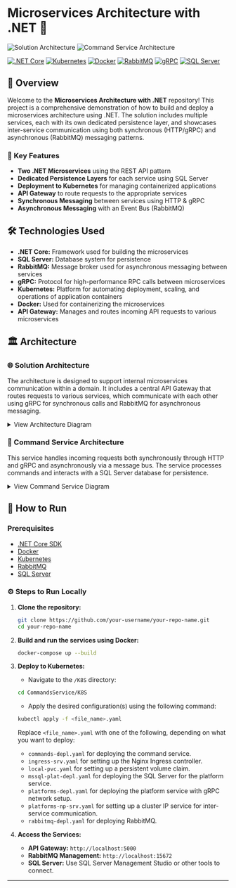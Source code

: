 # Microservices Architecture with .NET 🚀

![Solution Architecture](https://github.com/user-attachments/assets/69dc4c7c-2479-446d-bdf9-9c63ddf412e2)
![Command Service Architecture](https://github.com/user-attachments/assets/38c659cd-93f0-4455-bdb0-86bc92e3484f)

[![.NET Core](https://img.shields.io/badge/.NET_Core-5C2D91?style=for-the-badge&logo=dotnet&logoColor=white)](https://dotnet.microsoft.com/)
[![Kubernetes](https://img.shields.io/badge/Kubernetes-326CE5?style=for-the-badge&logo=kubernetes&logoColor=white)](https://kubernetes.io/)
[![Docker](https://img.shields.io/badge/Docker-2496ED?style=for-the-badge&logo=docker&logoColor=white)](https://www.docker.com/)
[![RabbitMQ](https://img.shields.io/badge/RabbitMQ-FF6600?style=for-the-badge&logo=rabbitmq&logoColor=white)](https://www.rabbitmq.com/)
[![gRPC](https://img.shields.io/badge/gRPC-4285F4?style=for-the-badge&logo=google&logoColor=white)](https://grpc.io/)
[![SQL Server](https://img.shields.io/badge/SQL_Server-CC2927?style=for-the-badge&logo=microsoftsqlserver&logoColor=white)](https://www.microsoft.com/en-us/sql-server/sql-server-downloads)

## 🌟 Overview

Welcome to the **Microservices Architecture with .NET** repository! This project is a comprehensive demonstration of how to build and deploy a microservices architecture using .NET. The solution includes multiple services, each with its own dedicated persistence layer, and showcases inter-service communication using both synchronous (HTTP/gRPC) and asynchronous (RabbitMQ) messaging patterns.

### 🔑 Key Features
- **Two .NET Microservices** using the REST API pattern
- **Dedicated Persistence Layers** for each service using SQL Server
- **Deployment to Kubernetes** for managing containerized applications
- **API Gateway** to route requests to the appropriate services
- **Synchronous Messaging** between services using HTTP & gRPC
- **Asynchronous Messaging** with an Event Bus (RabbitMQ)

## 🛠️ Technologies Used

- **.NET Core:** Framework used for building the microservices
- **SQL Server:** Database system for persistence
- **RabbitMQ:** Message broker used for asynchronous messaging between services
- **gRPC:** Protocol for high-performance RPC calls between microservices
- **Kubernetes:** Platform for automating deployment, scaling, and operations of application containers
- **Docker:** Used for containerizing the microservices
- **API Gateway:** Manages and routes incoming API requests to various microservices

## 🏛️ Architecture

### 🌐 Solution Architecture
The architecture is designed to support internal microservices communication within a domain. It includes a central API Gateway that routes requests to various services, which communicate with each other using gRPC for synchronous calls and RabbitMQ for asynchronous messaging.

<details>
<summary>View Architecture Diagram</summary>

![Solution Architecture](https://github.com/user-attachments/assets/69dc4c7c-2479-446d-bdf9-9c63ddf412e2)

</details>

### 🧩 Command Service Architecture
This service handles incoming requests both synchronously through HTTP and gRPC and asynchronously via a message bus. The service processes commands and interacts with a SQL Server database for persistence.

<details>
<summary>View Command Service Diagram</summary>

![Command Service Architecture](https://github.com/user-attachments/assets/38c659cd-93f0-4455-bdb0-86bc92e3484f)

</details>

## 🚀 How to Run

### Prerequisites

- [.NET Core SDK](https://dotnet.microsoft.com/download)
- [Docker](https://www.docker.com/get-started)
- [Kubernetes](https://kubernetes.io/docs/tasks/tools/)
- [RabbitMQ](https://www.rabbitmq.com/download.html)
- [SQL Server](https://www.microsoft.com/en-us/sql-server/sql-server-downloads)

### ⚙️ Steps to Run Locally

1. **Clone the repository:**

    ```bash
    git clone https://github.com/your-username/your-repo-name.git
    cd your-repo-name
    ```

2. **Build and run the services using Docker:**

    ```bash
    docker-compose up --build
    ```

3. **Deploy to Kubernetes:**

    - Navigate to the `/K8S` directory:

    ```bash
    cd CommandsService/K8S
    ```

    - Apply the desired configuration(s) using the following command:

    ```bash
    kubectl apply -f <file_name>.yaml
    ```

    Replace `<file_name>.yaml` with one of the following, depending on what you want to deploy:

    - `commands-depl.yaml` for deploying the command service.
    - `ingress-srv.yaml` for setting up the Nginx Ingress controller.
    - `local-pvc.yaml` for setting up a persistent volume claim.
    - `mssql-plat-depl.yaml` for deploying the SQL Server for the platform service.
    - `platforms-depl.yaml` for deploying the platform service with gRPC network setup.
    - `platforms-np-srv.yaml` for setting up a cluster IP service for inter-service communication.
    - `rabbitmq-depl.yaml` for deploying RabbitMQ.

4. **Access the Services:**

    - **API Gateway:** `http://localhost:5000`
    - **RabbitMQ Management:** `http://localhost:15672`
    - **SQL Server:** Use SQL Server Management Studio or other tools to connect.

---

